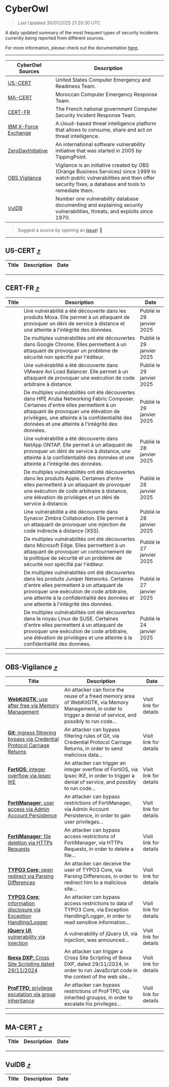 
 <div id='top'></div>

# CyberOwl

 > Last Updated 30/01/2025 21:20:30 UTC
 
 A daily updated summary of the most frequent types of security incidents currently being reported from different sources.
 
 For more information, please check out the documentation [here](./docs/README.md).
 
 ---
 |CyberOwl Sources|Description|
 |---|---|
 |[US-CERT](#us-cert-arrow_heading_up)|United States Computer Emergency and Readiness Team.|
 |[MA-CERT](#ma-cert-arrow_heading_up)|Moroccan Computer Emergency Response Team.|
 |[CERT-FR](#cert-fr-arrow_heading_up)|The French national government Computer Security Incident Response Team.|
 |[IBM X-Force Exchange](#ibmcloud-arrow_heading_up)|A cloud-based threat intelligence platform that allows to consume, share and act on threat intelligence.|
 |[ZeroDayInitiative](#zerodayinitiative-arrow_heading_up)|An international software vulnerability initiative that was started in 2005 by TippingPoint.|
 |[OBS Vigilance](#obs-vigilance-arrow_heading_up)|Vigilance is an initiative created by OBS (Orange Business Services) since 1999 to watch public vulnerabilities and then offer security fixes, a database and tools to remediate them.|
 |[VulDB](#vuldb-arrow_heading_up)|Number one vulnerability database documenting and explaining security vulnerabilities, threats, and exploits since 1970.|
 
 > Suggest a source by opening an [issue](https://github.com/karimhabush/cyberowl/issues)! :raised_hands:
 ---

## US-CERT [:arrow_heading_up:](#cyberowl)

 |Title|Description|Date|
 |---|---|---|
 
 ---

## CERT-FR [:arrow_heading_up:](#cyberowl)

 |Title|Description|Date|
 |---|---|---|
 |[](https://www.cert.ssi.gouv.fr/avis/CERTFR-2025-AVI-0080/)|Une vulnérabilité a été découverte dans les produits Moxa. Elle permet à un attaquant de provoquer un déni de service à distance et une atteinte à l'intégrité des données.|Publié le 29 janvier 2025|
 |[](https://www.cert.ssi.gouv.fr/avis/CERTFR-2025-AVI-0079/)|De multiples vulnérabilités ont été découvertes dans Google Chrome. Elles permettent à un attaquant de provoquer un problème de sécurité non spécifié par l'éditeur.|Publié le 29 janvier 2025|
 |[](https://www.cert.ssi.gouv.fr/avis/CERTFR-2025-AVI-0078/)|Une vulnérabilité a été découverte dans VMware Avi Load Balancer. Elle permet à un attaquant de provoquer une exécution de code arbitraire à distance.|Publié le 29 janvier 2025|
 |[](https://www.cert.ssi.gouv.fr/avis/CERTFR-2025-AVI-0077/)|De multiples vulnérabilités ont été découvertes dans HPE Aruba Networking Fabric Composer. Certaines d'entre elles permettent à un attaquant de provoquer une élévation de privilèges, une atteinte à la confidentialité des données et une atteinte à l'intégrité des données.|Publié le 29 janvier 2025|
 |[](https://www.cert.ssi.gouv.fr/avis/CERTFR-2025-AVI-0076/)|Une vulnérabilité a été découverte dans NetApp ONTAP. Elle permet à un attaquant de provoquer un déni de service à distance, une atteinte à la confidentialité des données et une atteinte à l'intégrité des données.|Publié le 28 janvier 2025|
 |[](https://www.cert.ssi.gouv.fr/avis/CERTFR-2025-AVI-0075/)|De multiples vulnérabilités ont été découvertes dans les produits Apple. Certaines d'entre elles permettent à un attaquant de provoquer une exécution de code arbitraire à distance, une élévation de privilèges et un déni de service à distance.|Publié le 28 janvier 2025|
 |[](https://www.cert.ssi.gouv.fr/avis/CERTFR-2025-AVI-0074/)|Une vulnérabilité a été découverte dans Synacor Zimbra Collaboration. Elle permet à un attaquant de provoquer une injection de code indirecte à distance (XSS).|Publié le 28 janvier 2025|
 |[](https://www.cert.ssi.gouv.fr/avis/CERTFR-2025-AVI-0073/)|De multiples vulnérabilités ont été découvertes dans Microsoft Edge. Elles permettent à un attaquant de provoquer un contournement de la politique de sécurité et un problème de sécurité non spécifié par l'éditeur.|Publié le 27 janvier 2025|
 |[](https://www.cert.ssi.gouv.fr/avis/CERTFR-2025-AVI-0072/)|De multiples vulnérabilités ont été découvertes dans les produits Juniper Networks. Certaines d'entre elles permettent à un attaquant de provoquer une exécution de code arbitraire, une atteinte à la confidentialité des données et une atteinte à l'intégrité des données.|Publié le 27 janvier 2025|
 |[](https://www.cert.ssi.gouv.fr/avis/CERTFR-2025-AVI-0071/)|De multiples vulnérabilités ont été découvertes dans le noyau Linux de SUSE. Certaines d'entre elles permettent à un attaquant de provoquer une exécution de code arbitraire, une élévation de privilèges et une atteinte à la confidentialité des données.|Publié le 24 janvier 2025|
 
 ---

## OBS-Vigilance [:arrow_heading_up:](#cyberowl)

 |Title|Description|Date|
 |---|---|---|
 |[<a href="https://vigilance.fr/vulnerability/WebKitGTK-use-after-free-via-Memory-Management-44175" class="noirorange"><b>WebKitGTK</b>: use after free via Memory Management</a>](https://vigilance.fr/vulnerability/WebKitGTK-use-after-free-via-Memory-Management-44175)|An attacker can force the reuse of a freed memory area of WebKitGTK, via Memory Management, in order to trigger a denial of service, and possibly to run code...|Visit link for details|
 |[<a href="https://vigilance.fr/vulnerability/Git-ingress-filtrering-bypass-via-Credential-Protocol-Carriage-Returns-46098" class="noirorange"><b>Git</b>: ingress filtrering bypass via Credential Protocol Carriage Returns</a>](https://vigilance.fr/vulnerability/Git-ingress-filtrering-bypass-via-Credential-Protocol-Carriage-Returns-46098)|An attacker can bypass filtering rules of Git, via Credential Protocol Carriage Returns, in order to send malicious data...|Visit link for details|
 |[<a href="https://vigilance.fr/vulnerability/FortiOS-integer-overflow-via-Ipsec-IKE-46090" class="noirorange"><b>FortiOS</b>: integer overflow via Ipsec IKE</a>](https://vigilance.fr/vulnerability/FortiOS-integer-overflow-via-Ipsec-IKE-46090)|An attacker can trigger an integer overflow of FortiOS, via Ipsec IKE, in order to trigger a denial of service, and possibly to run code...|Visit link for details|
 |[<a href="https://vigilance.fr/vulnerability/FortiManager-user-access-via-Admin-Account-Persistence-46077" class="noirorange"><b>FortiManager</b>: user access via Admin Account Persistence</a>](https://vigilance.fr/vulnerability/FortiManager-user-access-via-Admin-Account-Persistence-46077)|An attacker can bypass restrictions of FortiManager, via Admin Account Persistence, in order to gain user privileges...|Visit link for details|
 |[<a href="https://vigilance.fr/vulnerability/FortiManager-file-deletion-via-HTTPs-Requests-46072" class="noirorange"><b>FortiManager</b>: file deletion via HTTPs Requests</a>](https://vigilance.fr/vulnerability/FortiManager-file-deletion-via-HTTPs-Requests-46072)|An attacker can bypass access restrictions of FortiManager, via HTTPs Requests, in order to delete a file...|Visit link for details|
 |[<a href="https://vigilance.fr/vulnerability/TYPO3-Core-open-redirect-via-Parsing-Differences-46057" class="noirorange"><b>TYPO3 Core</b>: open redirect via Parsing Differences</a>](https://vigilance.fr/vulnerability/TYPO3-Core-open-redirect-via-Parsing-Differences-46057)|An attacker can deceive the user of TYPO3 Core, via Parsing Differences, in order to redirect him to a malicious site...|Visit link for details|
 |[<a href="https://vigilance.fr/vulnerability/TYPO3-Core-information-disclosure-via-Exception-Handling-Logger-46056" class="noirorange"><b>TYPO3 Core</b>: information disclosure via Exception Handling/Logger</a>](https://vigilance.fr/vulnerability/TYPO3-Core-information-disclosure-via-Exception-Handling-Logger-46056)|An attacker can bypass access restrictions to data of TYPO3 Core, via Exception Handling/Logger, in order to read sensitive information...|Visit link for details|
 |[<a href="https://vigilance.fr/vulnerability/jQuery-UI-vulnerability-via-injection-45781" class="noirorange"><b>jQuery UI</b>: vulnerability via injection</a>](https://vigilance.fr/vulnerability/jQuery-UI-vulnerability-via-injection-45781)|A vulnerability of jQuery UI, via injection, was announced...|Visit link for details|
 |[<a href="https://vigilance.fr/vulnerability/Ibexa-DXP-Cross-Site-Scripting-dated-29-11-2024-45780" class="noirorange"><b>Ibexa DXP</b>: Cross Site Scripting dated 29/11/2024</a>](https://vigilance.fr/vulnerability/Ibexa-DXP-Cross-Site-Scripting-dated-29-11-2024-45780)|An attacker can trigger a Cross Site Scripting of Ibexa DXP, dated 29/11/2024, in order to run JavaScript code in the context of the web site...|Visit link for details|
 |[<a href="https://vigilance.fr/vulnerability/ProFTPD-privilege-escalation-via-group-inheritance-45778" class="noirorange"><b>ProFTPD</b>: privilege escalation via group inheritance</a>](https://vigilance.fr/vulnerability/ProFTPD-privilege-escalation-via-group-inheritance-45778)|An attacker can bypass restrictions of ProFTPD, via inherited groupss, in order to escalate his privileges...|Visit link for details|
 
 ---

## MA-CERT [:arrow_heading_up:](#cyberowl)

 |Title|Description|Date|
 |---|---|---|
 
 ---

## VulDB [:arrow_heading_up:](#cyberowl)

 |Title|Description|Date|
 |---|---|---|
 